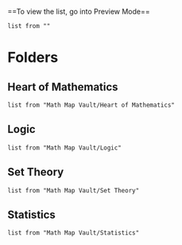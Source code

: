 ==To view the list, go into Preview Mode==

```dataview
list from ""
```

# Folders

## Heart of Mathematics

```dataview
list from "Math Map Vault/Heart of Mathematics"
```

## Logic

```dataview
list from "Math Map Vault/Logic"
```

## Set Theory

```dataview
list from "Math Map Vault/Set Theory"
```

## Statistics

```dataview
list from "Math Map Vault/Statistics"
```